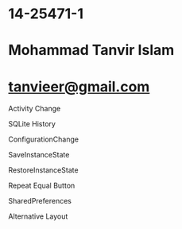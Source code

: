 # 14-25471-1
# Mohammad Tanvir Islam
# tanvieer@gmail.com

Activity Change

SQLite History

ConfigurationChange

SaveInstanceState

RestoreInstanceState

Repeat Equal Button

SharedPreferences

Alternative Layout				 
